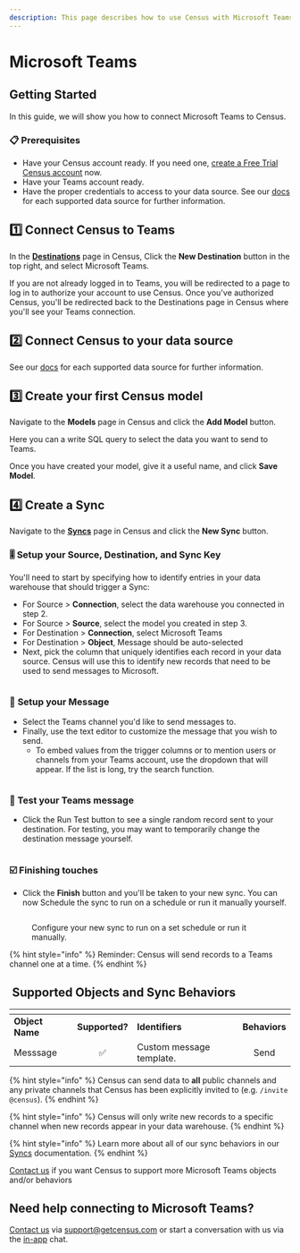 ```yaml
---
description: This page describes how to use Census with Microsoft Teams.
---
```


# Microsoft Teams

## Getting Started

‌In this guide, we will show you how to connect Microsoft Teams to Census.

### 📋 Prerequisites

* Have your Census account ready. If you need one, [create a Free Trial Census account](https://app.getcensus.com/) now.
* Have your Teams account ready.
* Have the proper credentials to access to your data source. See our [docs](../sources/) for each supported data source for further information.

## 1️⃣ Connect Census to Teams

In the [**Destinations**](https://app.getcensus.com/destinations) page in Census, Click the **New Destination** button in the top right, and select Microsoft Teams.

If you are not already logged in to Teams, you will be redirected to a page to log in to authorize your account to use Census. Once you've authorized Census, you'll be redirected back to the Destinations page in Census where you'll see your Teams connection.

## 2️⃣ Connect Census to your data source

See our [docs](../sources/) for each supported data source for further information.

## 3️⃣ Create your first Census model

Navigate to the **Models** page in Census and click the **Add Model** button.

Here you can a write SQL query to select the data you want to send to Teams.

Once you have created your model, give it a useful name, and click **Save Model**.

## 4️⃣ Create a Sync

Navigate to the [**Syncs**](https://app.getcensus.com/syncs) page in Census and click the **New Sync** button.

### 🎚 Setup your Source, Destination, and Sync Key

You'll need to start by specifying how to identify entries in your data warehouse that should trigger a Sync:

* For Source > **Connection**, select the data warehouse you connected in step 2.
* For Source > **Source**, select the model you created in step 3.
* For Destination > **Connection**, select Microsoft Teams
* For Destination > **Object**, Message should be auto-selected
* Next, pick the column that uniquely identifies each record in your data source. Census will use this to identify new records that need to be used to send messages to Microsoft.

<figure><img src="../.gitbook/assets/Screenshot 2023-06-21 at 3.00.06 PM.png" alt=""><figcaption></figcaption></figure>

### 💬 **Setup your Message**

* Select the Teams channel you'd like to send messages to.
* Finally, use the text editor to customize the message that you wish to send.
  * To embed values from the trigger columns or to mention users or channels from your Teams account, use the dropdown that will appear. If the list is long, try the search function.

<figure><img src="../.gitbook/assets/Screenshot 2023-06-21 at 3.01.08 PM.png" alt=""><figcaption></figcaption></figure>

### 🧪 Test your Teams message

* Click the Run Test button to see a single random record sent to your destination. For testing, you may want to temporarily change the destination message yourself.

<figure><img src="../.gitbook/assets/Screenshot 2023-06-21 at 3.14.57 PM.png" alt=""><figcaption></figcaption></figure>

### ☑️ Finishing touches

* Click the **Finish** button and you'll be taken to your new sync. You can now Schedule the sync to run on a schedule or run it manually yourself.

<figure><img src="../.gitbook/assets/CleanShot 2022-10-11 at 11.02.21@2x.png" alt=""><figcaption><p>Configure your new sync to run on a set schedule or run it manually.</p></figcaption></figure>

{% hint style="info" %}
Reminder: Census will send records to a Teams channel one at a time.
{% endhint %}

## ️ Supported Objects and Sync Behaviors <a href="#supported-objects-and-sync-behaviors" id="supported-objects-and-sync-behaviors"></a>

<table data-header-hidden><thead><tr><th></th><th align="center"></th><th width="173"></th><th align="center"></th></tr></thead><tbody><tr><td><strong>Object Name</strong></td><td align="center"><strong>Supported?</strong></td><td><strong>Identifiers</strong></td><td align="center"><strong>Behaviors</strong></td></tr><tr><td>Messsage</td><td align="center">✅</td><td>Custom message template.</td><td align="center">Send</td></tr></tbody></table>

{% hint style="info" %}
Census can send data to **all** public channels and any private channels that Census has been explicitly invited to (e.g. `/invite @census`).
{% endhint %}

{% hint style="info" %}
Census will only write new records to a specific channel when new records appear in your data warehouse.
{% endhint %}

{% hint style="info" %}
Learn more about all of our sync behaviors in our [Syncs](../syncs/overview.md) documentation.
{% endhint %}

[Contact us](mailto:support@getcensus.com) if you want Census to support more Microsoft Teams objects and/or behaviors

## Need help connecting to Microsoft Teams?

[Contact us](mailto:support@getcensus.com) via support@getcensus.com or start a conversation with us via the [in-app](https://app.getcensus.com) chat.

